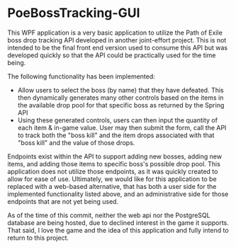 # PoeBossTracking-GUI
This WPF application is a very basic application to utilize the Path of Exile boss drop tracking API developed in another joint-effort project. This is not intended to be the final front end version used to consume this API but was developed quickly so that the API could be practically used for the time being.

The following functionality has been implemented:

 - Allow users to select the boss (by name) that they have defeated. This then dynamically generates many other controls based on the items in the available drop pool for that specific boss as returned by the Spring API
 - Using these generated controls, users can then input the quantity of each item & in-game value. User may then submit the form, call the API to track both the "boss kill" and the item drops associated with that "boss kill" and the value of those drops.

Endpoints exist within the API to support adding new bosses, adding new items, and adding those items to specific boss's possible drop pool. This application does not utilize those endpoints, as it was quickly created to allow for ease of use. Ultimately, we would like for this application to be replaced with a web-based alternative, that has both a user side for the implemented functionality listed above, and an administrative side for those endpoints that are not yet being used.

As of the time of this commit, neither the web api nor the PostgreSQL database are being hosted, due to declined interest in the game it supports. That said, I love the game and the idea of this application and fully intend to return to this project.

